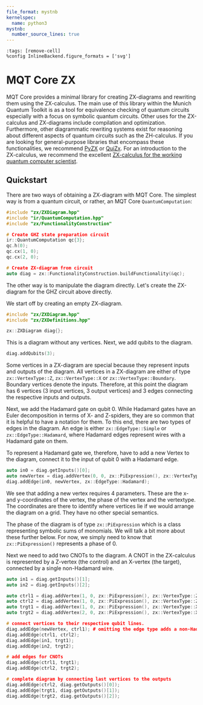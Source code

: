 ```yaml
---
file_format: mystnb
kernelspec:
  name: python3
mystnb:
  number_source_lines: true
---
```


```{code-cell} ipython3
:tags: [remove-cell]
%config InlineBackend.figure_formats = ['svg']
```

# MQT Core ZX

MQT Core provides a minimal library for creating ZX-diagrams and rewriting them using the ZX-calculus.
The main use of this library within the Munich Quantum Toolkit is as a tool for equivalence checking of quantum circuits especially with a focus on symbolic quantum circuits.
Other uses for the ZX-calculus and ZX-diagrams include compilation and optimization.
Furthermore, other diagrammatic rewriting systems exist for reasoning about different aspects of quantum circuits such as the ZH-calculus.
If you are looking for general-purpose libraries that encompass these functionalities, we recommend [PyZX](https://pyzx.readthedocs.io/en/latest/) or [QuiZx](https://github.com/zxcalc/quizx).
For an introduction to the ZX-calculus, we recommend the excellent [ZX-calculus for the working quantum computer scientist](https://arxiv.org/abs/2012.13966).

## Quickstart

There are two ways of obtaining a ZX-diagram with MQT Core.
The simplest way is from a quantum circuit, or rather, an MQT Core `QuantumComputation`:

```cpp
#include "zx/ZXDiagram.hpp"
#include "ir/QuantumComputation.hpp"
#include "zx/FunctionalityConstruction"

# Create GHZ state preparation circuit
ir::QuantumComputation qc{3};
qc.h(0);
qc.cx(1, 0);
qc.cx(2, 0);

# Create ZX-diagram from circuit
auto diag = zx::FunctionalityConstruction.buildFunctionality(&qc);
```

The other way is to manipulate the diagram directly.
Let's create the ZX-diagram for the GHZ circuit above directly.

We start off by creating an empty ZX-diagram.

```cpp
#include "zx/ZXDiagram.hpp"
#include "zx/ZXDefinitions.hpp"

zx::ZXDiagram diag{};
```

This is a diagram without any vertices.
Next, we add qubits to the diagram.

```cpp
diag.addQubits(3);
```

Some vertices in a ZX-diagram are special because they represent inputs and outputs of the diagram.
All vertices in a ZX-diagram are either of type `zx::VertexType::Z`, `zx::VertexType::X` or `zx::VertexType::Boundary`.
Boundary vertices denote the inputs.
Therefore, at this point the diagram has 6 vertices (3 input vertices, 3 output vertices) and 3 edges connecting the respective inputs and outputs.

Next, we add the Hadamard gate on qubit 0.
While Hadamard gates have an Euler decomposition in terms of X- and Z-spiders, they are so common that it is helpful to have a notation for them.
To this end, there are two types of edges in the diagram.
An edge is either `zx::EdgeType::Simple` or `zx::EdgeType::Hadamard`, where Hadamard edges represent wires with a Hadamard gate on them.

To represent a Hadamard gate we, therefore, have to add a new Vertex to the diagram, connect it to the input of qubit 0 with a Hadamard edge.

```cpp
auto in0 = diag.getInputs()[0];
auto newVertex = diag.addVertex(0, 0, zx::PiExpression(), zx::VertexType::Z);
diag.addEdge(in0, newVertex, zx::EdgeType::Hadamard);
```

We see that adding a new vertex requires 4 parameters.
These are the x- and y-coordinates of the vertex, the phase of the vertex and the vertextype.
The coordinates are there to identify where vertices lie if we would arrange the diagram on a grid.
They have no other special semantics.

The phase of the diagram is of type `zx::PiExpression` which is a class representing symbolic sums of monomials.
We will talk a bit more about these further below.
For now, we simply need to know that `zx::PiExpression()` represents a phase of 0.

Next we need to add two CNOTs to the diagram.
A CNOT in the ZX-calculus is represented by a Z-vertex (the control) and an X-vertex (the target), connected by a single non-Hadamard wire.

```cpp
auto in1 = diag.getInputs()[1];
auto in2 = diag.getInputs()[2];

auto ctrl1 = diag.addVertex(1, 0, zx::PiExpression(), zx::VertexType::Z);
auto ctrl2 = diag.addVertex(1, 0, zx::PiExpression(), zx::VertexType::Z);
auto trgt1 = diag.addVertex(1, 0, zx::PiExpression(), zx::VertexType::X);
auto trgt2 = diag.addVertex(2, 0, zx::PiExpression(), zx::VertexType::X);

# connect vertices to their respective qubit lines.
diag.addEdge(newVertex, ctrl1); # omitting the edge type adds a non-Hadamard edge
diag.addEdge(ctrl1, ctrl2);
diag.addEdge(in1, trgt1);
diag.addEdge(in2, trgt2);

# add edges for CNOTs
diag.addEdge(ctrl1, trgt1);
diag.addEdge(ctrl2, trgt2);

# complete diagram by connecting last vertices to the outputs
diag.addEdge(ctrl2, diag.getOutputs()[0]);
diag.addEdge(trgt1, diag.getOutputs()[1]);
diag.addEdge(trgt2, diag.getOutputs()[2]);
```
